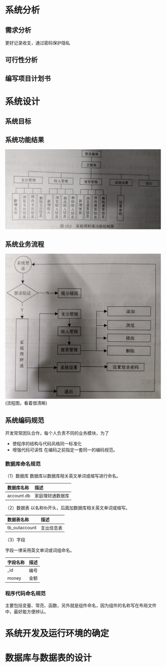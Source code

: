 # 系统分析
## 需求分析
更好记录收支，通过密码保护隐私
## 可行性分析

## 编写项目计划书

# 系统设计
## 系统目标
## 系统功能结果
![系统功能结构](./imgs/xtgnjg.jpg)
## 系统业务流程
![业务流程](./imgs/ywlc.jpg)
(流程图，看着很清晰)
## 系统编码规范
开发常常团队合作，每个人负责不同的业务模块，为了
* 使程序的结构与代码风格同一标准化
* 增强代码可读性
在编码之前指定一套同一的编码规范。
### 数据库命名规范
（1）数据库
数据库以数据库相关英文单词或缩写进行命名。

| 数据库名称 | 描述     |
| :------------- | :------------- |
| account.db      | 家庭理财通数据库       |

（2）数据表
以名称tb开头，后面加数据库相关英文单词或缩写。

| 数据表名称 | 描述     |
| :------------- | :------------- |
| tb_outaccount      | 支出信息表   |

（3）字段

字段一律采用英文单词或词组命名。

| 字段名称 | 描述     |
| :------------- | :------------- |
| _id      | 编号   |
| money      | 金额  |

### 程序代码命名规范
主要包括变量、常亮、函数，另外就是组件命名，因为组件的名称写在布局文件中，最好能方便辨认。

# 系统开发及运行环境的确定
# 数据库与数据表的设计
